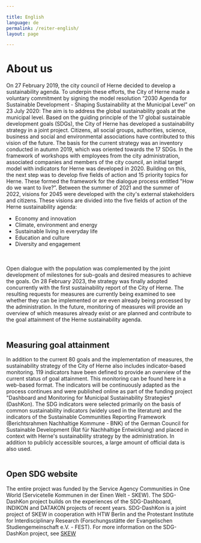 ```yaml
---

title: English
language: de
permalink: /reiter-english/
layout: page

---
```

<h1>About us</h1>
On 27 February 2019, the city council of Herne decided to develop a sustainability agenda. To underpin these efforts, the City of Herne made a voluntary commitment by signing the model resolution “2030 Agenda for Sustainable Development - Shaping Sustainability at the Municipal Level” on 23 July 2020: The aim is to address the global sustainability goals at the municipal level. Based on the guiding principle of the 17 global sustainable development goals (SDGs), the City of Herne has developed a sustainability strategy in a joint project. Citizens, all social groups, authorities, science, business and social and environmental associations have contributed to this vision of the future. The basis for the current strategy was an inventory conducted in autumn 2019, which was oriented towards the 17 SDGs. In the framework of workshops with employees from the city administration, associated companies and members of the city council, an initial target model with indicators for Herne was developed in 2020. Building on this, the next step was to develop five fields of action and 15 priority topics for Herne. These formed the framework for the dialogue process entitled "How do we want to live?”. Between the summer of 2021 and the summer of 2022, visions for 2045 were developed with the city's external stakeholders and citizens. These visions are divided into the five fields of action of the Herne sustainability agenda:<br>
<ul>
  <li>Economy and innovation</li>
  <li>Climate, environment and energy</li>
  <li>Sustainable living in everyday life</li>
  <li>Education and culture</li>
  <li>Diversity and engagement</li>
  </ul><br>
<br>
Open dialogue with the population was complemented by the joint development of milestones for sub-goals and desired measures to achieve the goals. On 28 February 2023, the strategy was finally adopted concurrently with the first sustainability report of the City of Herne. The resulting requests for measures are currently being examined to see whether they can be implemented or are even already being processed by the administration. In the future, monitoring of measures will provide an overview of which measures already exist or are planned and contribute to the goal attainment of the Herne sustainability agenda.<br>
<br>
<h2>Measuring goal attainment</h2>
In addition to the current 80 goals and the implementation of measures, the sustainability strategy of the City of Herne also includes indicator-based monitoring. 119 indicators have been defined to provide an overview of the current status of goal attainment. This monitoring can be found here in a web-based format. The indicators will be continuously adapted as the process continues and were published online as part of the funding project "Dashboard and Monitoring for Municipal Sustainability Strategies* (DashKon). The SDG indicators were selected primarily on the basis of common sustainability indicators (widely used in the literature) and the indicators of the Sustainable Communities Reporting Framework (Berichtsrahmen Nachhaltige Kommune - BNK) of the German Council for Sustainable Development (Rat für Nachhaltige Entwicklung) and placed in context with Herne's sustainability strategy by the administration. In addition to publicly accessible sources, a large amount of official data is also used.<br>
<br>
<h2>Open SDG website</h2>
The entire project was funded by the Service Agency Communities in One World (Servicetelle Kommunen in der Einen Welt - SKEW). The SDG-DashKon project builds on the experiences of the SDG-Dashboard, INDIKON and DATAKON projects of recent years. SDG-DashKon is a joint project of SKEW in cooperation with HTW Berlin and the Protestant Institute for Interdisciplinary Research (Forschungsstätte der Evangelischen Studiengemeinschaft e.V. - FEST).
For more information on the SDG-DashKon project, see <a href="https://skew.engagement-global.de/sdg-dashkon.html">SKEW</a>


